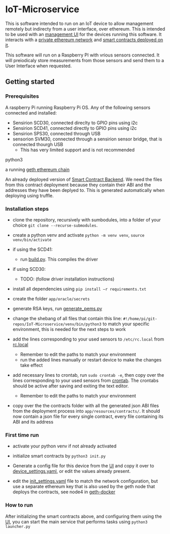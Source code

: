 # IoT-Microservice
This is software intended to run on an IoT device to allow management remotely but indirecty from a user interface, over ethereum.
This is intended to be used with an [management UI](https://github.com/vinicentus/flutter_iot_ui) for the devices running this software. It interacts with a [private ethereum network](https://github.com/vinicentus/geth-docker) and [smart contracts deployed on it](https://github.com/vinicentus/oracle-manager). 

This software will run on a Raspberry PI with vrious sensors connected. It will preiodicaly store measurements from those sensors and send them to a User Interface when requested.
## Getting started

### Prerequisites
A raspberry Pi running Raspberry Pi OS.
Any of the following sensors connected and installed:
* Sensirion SCD30, connected direclty to GPIO pins using i2c
* Sensirion SCD41, connected directly to GPIO pins using i2c
* Sensirion SPS30, connected through USB
* sensorion SVM30, connected through a sensirion sensor bridge, that is connected thourgh USB
    *  This has very limited support and is not recommended

python3

a running [geth ethereum chain](https://github.com/vinicentus/geth-docker)

An already deployed version of [Smart Contract Backend](https://github.com/vinicentus/oracle-manager). We need the files from this contract deployment because they contain their ABI and the addresses they have been deplyed to. This is generated automatically when deploying using truffle.

### Installation steps

* clone the repository, recursively with sumbodules, into a folder of your choice `git clone --recurse-submodules`.

* create a python venv and activate `python -m venv venv`, `source venv/bin/activate`

* if using the SCD41:
    * run [build.py](app/oracle/raspberry_pi_i2c_scd4x_python/build.py). This compiles the driver 

* if using SCD30:
    * TODO: (follow driver installation instructions)

* install all dependencies using `pip install –r requirements.txt`

* create the folder `app/oracle/secrets`

* generate RSA keys, run [generate_pems.py](app/oracle/generate_pems.py)

* change the shebang of all files that contain this line: `#!/home/pi/git-repos/IoT-Microservice/venv/bin/python3` to match your specific environment, this is needed for the next steps to work

* add the lines corresponding to your used sensors to `/etc/rc.local` from [rc.local](app/rc.local)
    * Remember to edit the paths to match your environment
    * run the added lines manually or restart device to make the changes take effect

* add necessary lines to crontab, run `sudo crontab -e`, then copy over the lines corresponding to your used sensors from [crontab](app/crontab). The crontabs should be active after saving and exiting the text editor.
    * Remember to edit the paths to match your environment

* copy over the the contracts folder with all the generated json ABI files from the deployment process into `app/resources/contracts/`. It should now contain a json file for every single contract, every file containing its ABI and its address

### First time run
* activate your python venv if not already activated

* initialize smart contracts by `python3 init.py`

* Generate a config file for this device from the [UI](https://github.com/vinicentus/flutter_iot_ui) and copy it over to [device_settings.yaml](app/resources/device_settings.yaml), or edit the values already present.

* edit the [init_settings.yaml](app/resources/init_settings.yaml) file to match the network configuration, but use a separate ethereum key that is also used by the geth node that deploys the contracts, see node4 in [geth-docker](https://github.com/vinicentus/geth-docker)
 
### How to run
After initializing the smart contracts above, and configuring them using the [UI](https://github.com/vinicentus/flutter_iot_ui), you can start the main service that performs tasks using `python3 launcher.py`